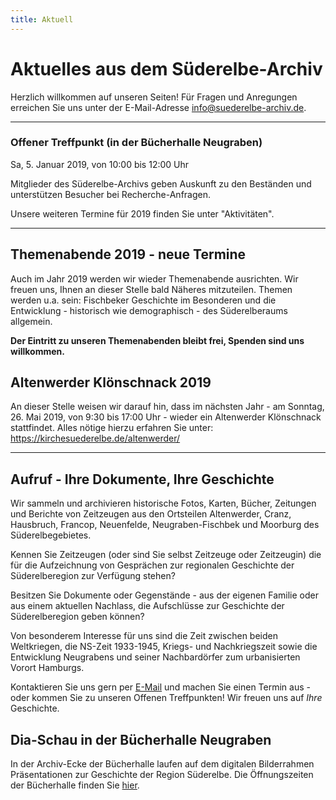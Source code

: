 ```yaml
---
title: Aktuell
---
```


# Aktuelles aus dem Süderelbe-Archiv

Herzlich willkommen auf unseren Seiten! Für Fragen und Anregungen erreichen Sie uns unter der
E-Mail-Adresse [info@suederelbe-archiv.de](mailto:info@suederelbe-archiv.de).

* * *

### Offener Treffpunkt (in der Bücherhalle Neugraben)

Sa, 5. Januar 2019, von 10:00 bis 12:00 Uhr

Mitglieder des Süderelbe-Archivs geben Auskunft zu den Beständen und unterstützen Besucher bei Recherche-Anfragen.

Unsere weiteren Termine für 2019 finden Sie unter "Aktivitäten".

* * *

## Themenabende 2019 - neue Termine

Auch im Jahr 2019 werden wir wieder Themenabende ausrichten. Wir freuen uns, Ihnen an dieser Stelle bald Näheres mitzuteilen.
Themen werden u.a. sein: Fischbeker Geschichte im Besonderen und die Entwicklung - historisch wie demographisch - des Süderelberaums allgemein.

**Der Eintritt zu unseren Themenabenden bleibt frei, Spenden sind uns willkommen.**


## Altenwerder Klönschnack 2019

An dieser Stelle weisen wir darauf hin, dass im nächsten Jahr - am Sonntag, 26. Mai 2019, von 9:30 bis 17:00 Uhr - wieder ein Altenwerder Klönschnack stattfindet. 
Alles nötige hierzu erfahren Sie unter: https://kirchesuederelbe.de/altenwerder/

* * *

## Aufruf - Ihre Dokumente, Ihre Geschichte

Wir sammeln und archivieren historische Fotos, Karten, Bücher, Zeitungen
und Berichte von Zeitzeugen aus den Ortsteilen Altenwerder, Cranz,
Hausbruch, Francop, Neuenfelde, Neugraben-Fischbek und Moorburg des
Süderelbegebietes.

Kennen Sie Zeitzeugen (oder sind Sie selbst Zeitzeuge oder Zeitzeugin) die für die
Aufzeichnung von Gesprächen zur regionalen Geschichte der Süderelberegion zur Verfügung 
stehen?

Besitzen Sie Dokumente oder Gegenstände - aus der eigenen Familie oder aus
einem aktuellen Nachlass, die Aufschlüsse zur Geschichte der Süderelberegion
geben können?

Von besonderem Interesse für uns sind die Zeit zwischen beiden
Weltkriegen, die NS-Zeit 1933-1945, Kriegs- und Nachkriegszeit sowie die
Entwicklung Neugrabens und seiner Nachbardörfer zum urbanisierten Vorort Hamburgs.

Kontaktieren Sie uns gern per [E-Mail](mailto:info@suederelbe-archiv.de)
und machen Sie einen Termin aus - oder kommen Sie zu unseren Offenen
Treffpunkten! Wir freuen uns auf *Ihre* Geschichte.


## Dia-Schau in der Bücherhalle Neugraben

In der Archiv-Ecke der Bücherhalle laufen auf dem digitalen Bilderrahmen Präsentationen zur Geschichte der Region Süderelbe.
 Die Öffnungszeiten der Bücherhalle finden Sie
[hier](https://www.buecherhallen.de/neugraben).
